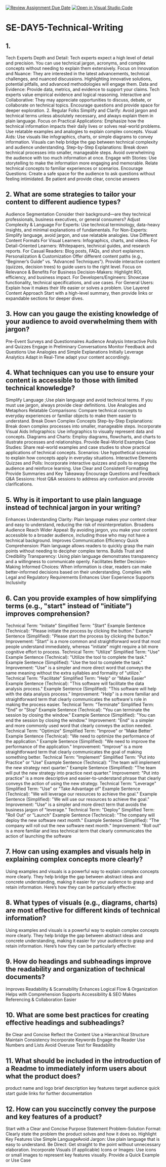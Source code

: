 [![Review Assignment Due Date](https://classroom.github.com/assets/deadline-readme-button-22041afd0340ce965d47ae6ef1cefeee28c7c493a6346c4f15d667ab976d596c.svg)](https://classroom.github.com/a/zsAR-pyY)
[![Open in Visual Studio Code](https://classroom.github.com/assets/open-in-vscode-2e0aaae1b6195c2367325f4f02e2d04e9abb55f0b24a779b69b11b9e10269abc.svg)](https://classroom.github.com/online_ide?assignment_repo_id=18473204&assignment_repo_type=AssignmentRepo)
# SE-DAY5-Technical-Writing
## 1. 
Tech Experts
Depth and Detail: Tech experts expect a high level of detail and precision. You can use technical jargon, acronyms, and complex concepts without needing to explain them extensively.
Focus on Innovation and Nuance: They are interested in the latest advancements, technical challenges, and nuanced discussions. Highlighting innovative solutions, potential pitfalls, and advanced methodologies will engage them.
Data and Evidence: Provide data, metrics, and evidence to support your claims. Tech experts value empirical evidence and logical reasoning.
Interactive and Collaborative: They may appreciate opportunities to discuss, debate, or collaborate on technical topics. Encourage questions and provide space for deeper exploration.
2. Regular Folks
Simplify and Clarify: Avoid jargon and technical terms unless absolutely necessary, and always explain them in plain language.
Focus on Practical Applications: Emphasize how the technical information impacts their daily lives or solves real-world problems. Use relatable examples and analogies to explain complex concepts.
Visual Aids: Use visuals like infographics, charts, or simple diagrams to convey information. Visuals can help bridge the gap between technical complexity and audience understanding.
Step-by-Step Explanations: Break down technical processes into smaller, manageable steps. Avoid overwhelming the audience with too much information at once.
Engage with Stories: Use storytelling to make the information more engaging and memorable. Relate technical concepts to familiar experiences or scenarios.
Encourage Questions: Create a safe space for the audience to ask questions without feeling intimidated. Be patient and provide clear, concise answers

## 2. What are some strategies to tailor your content to different audience types?
Audience Segmentation
Consider their background—are they technical professionals, business executives, or general consumers?
 Adjust Complexity & Language
For Experts: Use technical terminology, data-heavy insights, and minimal explanations of fundamentals.
For Non-Experts: Simplify language, avoid jargon, and use relatable analogies.
Use Different Content Formats
For Visual Learners: Infographics, charts, and videos.
For Detail-Oriented Learners: Whitepapers, technical guides, and research reports.
For Casual Readers: Blog posts, FAQs, and short explainers.
 Personalization & Customization
Offer different content paths (e.g., “Beginner’s Guide” vs. “Advanced Techniques”).
Provide interactive content (quizzes, decision trees) to guide users to the right level.
 Focus on Relevance & Benefits
For Business Decision-Makers: Highlight ROI, efficiency, and business impact.
For Developers/Engineers: Showcase functionality, technical specifications, and use cases.
For General Users: Explain how it makes their life easier or solves a problem.
 Use Layered Content Approach
Start with a high-level summary, then provide links or expandable sections for deeper dives.

## 3. How can you gauge the existing knowledge of your audience to avoid overwhelming them with jargon?
Pre-Event Surveys and Questionnaires
Audience Analysis
 Interactive Polls and Quizzes
 Engage in Preliminary Conversations
 Monitor Feedback and Questions
 Use Analogies and Simple Explanations Initially
 Leverage Analytics
Adapt in Real-Time
adapt your content accordingly.

## 4. What techniques can you use to ensure your content is accessible to those with limited technical knowledge?
Simplify Language ;Use plain language and avoid technical terms. If you must use jargon, always provide clear definitions.
Use Analogies and Metaphors
Relatable Comparisons: Compare technical concepts to everyday experiences or familiar objects to make them easier to understand.
Break Down Complex Concepts
Step-by-Step Explanations: Break down complex processes into smaller, manageable steps.
Incorporate Visual Aids
Infographics: Use infographics to visually represent data and concepts.
Diagrams and Charts: Employ diagrams, flowcharts, and charts to illustrate processes and relationships.
Provide Real-World Examples
Case Studies: Share real-world examples and case studies to show practical applications of technical concepts.
Scenarios: Use hypothetical scenarios to explain how concepts apply in everyday situations.
Interactive Elements
Quizzes and Polls: Incorporate interactive quizzes and polls to engage the audience and reinforce learning.
Use Clear and Consistent Formatting
Provide Summaries and Key Takeaway
Encourage Questions and Feedback
Q&A Sessions: Host Q&A sessions to address any confusion and provide clarifications.

## 5. Why is it important to use plain language instead of technical jargon in your writing?
Enhances Understanding
Clarity: Plain language makes your content clear and easy to understand, reducing the risk of misinterpretation.
Broadens Audience Reach
Wider Appeal: By avoiding jargon, you make your content accessible to a broader audience, including those who may not have a technical background.
Improves Communication Efficiency
Quick Comprehension: Plain language allows readers to quickly grasp the main points without needing to decipher complex terms.
Builds Trust and Credibility
Transparency: Using plain language demonstrates transparency and a willingness to communicate openly.
Facilitates Better Decision-Making
Informed Choices: When information is clear, readers can make better-informed decisions based on their understanding.
Complies with Legal and Regulatory Requirements
Enhances User Experience
Supports Inclusivity


## 6. Can you provide examples of how simplifying terms (e.g., "start" instead of "initiate") improves comprehension?
Technical Term: "Initiate"
Simplified Term: "Start"
Example Sentence (Technical): "Please initiate the process by clicking the button."
Example Sentence (Simplified): "Please start the process by clicking the button."
Improvement: "Start" is a more common and straightforward word that most people understand immediately, whereas "initiate" might require a bit more cognitive effort to process.
 Technical Term: "Utilize"
Simplified Term: "Use"
Example Sentence (Technical): "Utilize the tool to complete the task."
Example Sentence (Simplified): "Use the tool to complete the task."
Improvement: "Use" is a simpler and more direct word that conveys the same meaning without the extra syllables and formality of "utilize."
 Technical Term: "Facilitate"
Simplified Term: "Help" or "Make Easier"
Example Sentence (Technical): "This software will facilitate the data analysis process."
Example Sentence (Simplified): "This software will help with the data analysis process."
Improvement: "Help" is a more familiar and straightforward term that clearly communicates the software's role in making the process easier.
Technical Term: "Terminate"
Simplified Term: "End" or "Stop"
Example Sentence (Technical): "You can terminate the session by closing the window."
Example Sentence (Simplified): "You can end the session by closing the window."
Improvement: "End" is a simpler and more commonly used word that clearly conveys the action needed.
Technical Term: "Optimize"
Simplified Term: "Improve" or "Make Better"
Example Sentence (Technical): "We need to optimize the performance of the application."
Example Sentence (Simplified): "We need to improve the performance of the application."
Improvement: "Improve" is a more straightforward term that clearly communicates the goal of making something better.
Technical Term: "Implement"
Simplified Term: "Put into Practice" or "Use"
Example Sentence (Technical): "The team will implement the new strategy next quarter."
Example Sentence (Simplified): "The team will put the new strategy into practice next quarter."
Improvement: "Put into practice" is a more descriptive and easier-to-understand phrase that clearly conveys the action of using the new strategy.
Technical Term: "Leverage"
Simplified Term: "Use" or "Take Advantage of"
Example Sentence (Technical): "We will leverage our resources to achieve the goal."
Example Sentence (Simplified): "We will use our resources to achieve the goal."
Improvement: "Use" is a simpler and more direct term that avoids the business jargon of "leverage."
Technical Term: "Deploy"
Simplified Term: "Roll Out" or "Launch"
Example Sentence (Technical): "The company will deploy the new software next month."
Example Sentence (Simplified): "The company will roll out the new software next month."
Improvement: "Roll out" is a more familiar and less technical term that clearly communicates the action of launching the software

## 7. How can using examples and visuals help in explaining complex concepts more clearly?
Using examples and visuals is a powerful way to explain complex concepts more clearly. They help bridge the gap between abstract ideas and concrete understanding, making it easier for your audience to grasp and retain information. Here’s how they can be particularly effective:
## 8. What types of visuals (e.g., diagrams, charts) are most effective for different kinds of technical information?
Using examples and visuals is a powerful way to explain complex concepts more clearly. They help bridge the gap between abstract ideas and concrete understanding, making it easier for your audience to grasp and retain information. Here’s how they can be particularly effective:
## 9. How do headings and subheadings improve the readability and organization of technical documents?
Improves Readability & Scannability
Enhances Logical Flow & Organization
Helps with Comprehension Supports Accessibility & SEO
Makes Referencing & Collaboration Easier

## 10. What are some best practices for creating effective headings and subheadings?
 Be Clear and Concise
 Reflect the Content
 Use a Hierarchical Structure
 Maintain Consistency
 Incorporate Keywords
 Engage the Reader
 Use Numbers and Lists
 Avoid Overuse
 Test for Readability


## 11. What should be included in the introduction of a Readme to immediately inform users about what the product does?
product name and logo
brief description
key features 
target audience
quick start guide
links for further documentation
## 12. How can you succinctly convey the purpose and key features of a product?

Start with a Clear and Concise Purpose Statement
Problem-Solution Format: Clearly state the problem the product solves and how it does so.
Highlight Key Features
Use Simple LanguageAvoid Jargon: Use plain language that is easy to understand.
Be Direct: Get straight to the point without unnecessary elaboration.
Incorporate Visuals (if applicable)
Icons or Images: Use icons or small images to represent key features visually.
Provide a Quick Example or Use Case

